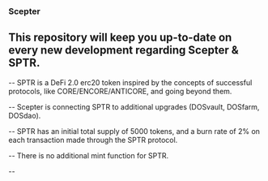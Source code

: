 ### Scepter

## This repository will keep you up-to-date on every new development regarding Scepter & SPTR.

-- SPTR is a DeFi 2.0 erc20 token inspired by the concepts of successful protocols, like CORE/ENCORE/ANTICORE, and going beyond them.

-- Scepter is connecting SPTR to additional upgrades (DOSvault, DOSfarm, DOSdao).

-- SPTR has an initial total supply of 5000 tokens, and a burn rate of 2% on each transaction made through the SPTR protocol.

-- There is no additional mint function for SPTR.

-- 


